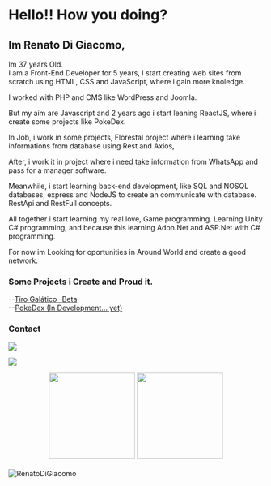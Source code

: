 # Hello!! How you doing?

## Im Renato Di Giacomo,

<div>
<p>
Im 37 years Old. <br>
I am a Front-End Developer for 5 years, 
I start creating web sites from scratch using HTML, CSS and JavaScript, where i gain more knoledge.

I worked with PHP and CMS like WordPress and Joomla. 

But my aim are Javascript and 2 years ago i start leaning ReactJS, where i create some projects like PokeDex.

In Job, i work in some projects, Florestal project where i learning take informations from database using Rest and Axios, 

After, i work it in project where i need take information from WhatsApp and pass for a manager software. 

Meanwhile, i start learning back-end development, like SQL and NOSQL databases, express and NodeJS to create an communicate with database.
RestApi and RestFull concepts.

All together i start learning my real love, Game programming.
Learning Unity C# programming, and because this learning Adon.Net and ASP.Net with C# programming.

For now im Looking for oportunities in Around World and create a good network.
### Some Projects i Create and Proud it.

--[Tiro Galático -Beta](https://github.com/RenatoDiGiacomo/Tiro-Galatico)
<br>
--[PokeDex (In Development... yet)](https://github.com/RenatoDiGiacomo/PokeDexReact)





### Contact
<div>
<p>



<p>
    <a href='https://wa.me/5511975570983' target='_blank'>
        <img src='https://img.shields.io/badge/Phone-+55(11)9--7557--0983-&?style=for-the-badge&color=green&logoColor=green&logo=WhatsApp'/>
    </a>
</p>
<p>
    <a href='mailto:renato_di_giacomo@hotmail.com' target='_blank'>
        <img src='https://img.shields.io/badge/E--mail-renato__di__giacomo%40hotmail.com-&?style=for-the-badge&color=yellow&logoColor=white&logo=minutemailer'/>
    </a>
</p>

  
</div>
<div style='text-align: center;'>
    <img height="170px" src="https://github-readme-stats.vercel.app/api/top-langs/?username=RenatoDiGiacomo&layout=compact&langs_count=8&theme=highcontrast"/>
    <img height="170px" src="https://github-readme-stats.vercel.app/api?username=RenatoDiGiacomo&theme=highcontrast&show_icons=true"/>
    <br/>
    <br/> 
</div>
<div>
    <img src="https://komarev.com/ghpvc/?username=RenatoDiGiacomo&color=yellow"  alt="RenatoDiGiacomo" />
</div>
